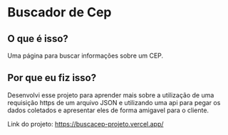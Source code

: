 # Buscador de Cep 

## O que é isso?

 Uma página para buscar informações sobre um CEP.

## Por que eu fiz isso?

 Desenvolvi esse projeto para aprender mais sobre a utilização de uma requisição https de um arquivo JSON e utilizando uma api para pegar os dados coletados e apresentar eles de forma amigavel para o cliente.


Link do projeto: https://buscacep-projeto.vercel.app/


